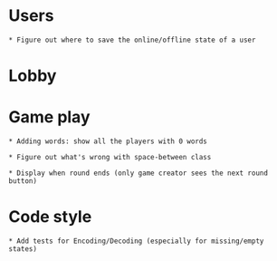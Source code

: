 # Users

    * Figure out where to save the online/offline state of a user

# Lobby

# Game play

    * Adding words: show all the players with 0 words

    * Figure out what's wrong with space-between class

    * Display when round ends (only game creator sees the next round button)

# Code style

    * Add tests for Encoding/Decoding (especially for missing/empty states)
